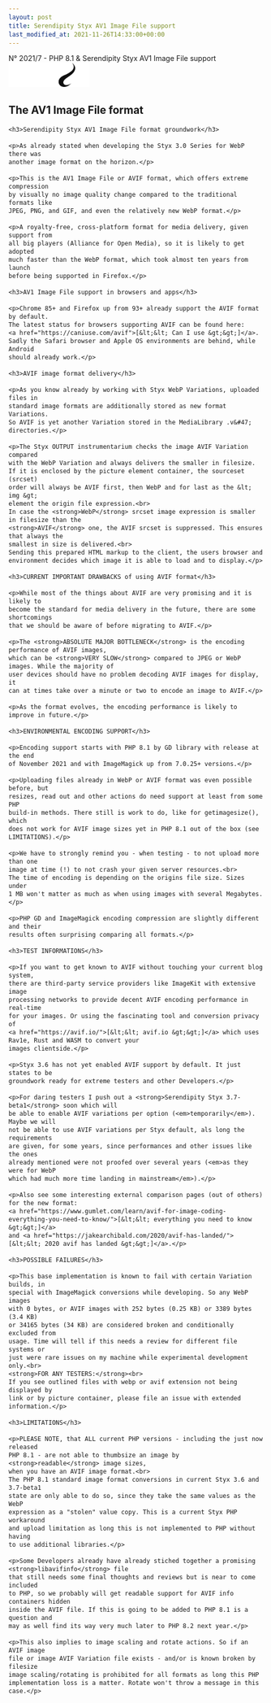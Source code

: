 ```yaml
---
layout: post
title: Serendipity Styx AV1 Image File support
last_modified_at: 2021-11-26T14:33:00+00:00
---
```


N° 2021/7 - PHP 8.1 & Serendipity Styx AV1 Image File support <img class="php8" src="/i/b/logo_php8_1.svg" alt="php8" width="160" height="48">

## The AV1 Image File format

<div markdown="1">
 <div>

    <h3>Serendipity Styx AV1 Image File format groundwork</h3>

    <p>As already stated when developing the Styx 3.0 Series for WebP there was
    another image format on the horizon.</p>

    <p>This is the AV1 Image File or AVIF format, which offers extreme compression
    by visually no image quality change compared to the traditional formats like
    JPEG, PNG, and GIF, and even the relatively new WebP format.</p>

    <p>A royalty-free, cross-platform format for media delivery, given support from
    all big players (Alliance for Open Media), so it is likely to get adopted
    much faster than the WebP format, which took almost ten years from launch
    before being supported in Firefox.</p>

    <h3>AV1 Image File support in browsers and apps</h3>

    <p>Chrome 85+ and Firefox up from 93+ already support the AVIF format by default.
    The latest status for browsers supporting AVIF can be found here:
    <a href="https://caniuse.com/avif">[&lt;&lt; Can I use &gt;&gt;]</a>.
    Sadly the Safari browser and Apple OS environments are behind, while Android
    should already work.</p>

    <h3>AVIF image format delivery</h3>

    <p>As you know already by working with Styx WebP Variations, uploaded files in
    standard image formats are additionally stored as new format Variations.
    So AVIF is yet another Variation stored in the MediaLibrary .v&#47; directories.</p>

    <p>The Styx OUTPUT instrumentarium checks the image AVIF Variation compared
    with the WebP Variation and always delivers the smaller in filesize.
    If it is enclosed by the picture element container, the sourceset (srcset)
    order will always be AVIF first, then WebP and for last as the &lt; img &gt;
    element the origin file expression.<br>
    In case the <strong>WebP</strong> srcset image expression is smaller in filesize than the
    <strong>AVIF</strong> one, the AVIF srcset is suppressed. This ensures that always the
    smallest in size is delivered.<br>
    Sending this prepared HTML markup to the client, the users browser and
    environment decides which image it is able to load and to display.</p>

    <h3>CURRENT IMPORTANT DRAWBACKS of using AVIF format</h3>

    <p>While most of the things about AVIF are very promising and it is likely to
    become the standard for media delivery in the future, there are some shortcomings
    that we should be aware of before migrating to AVIF.</p>

    <p>The <strong>ABSOLUTE MAJOR BOTTLENECK</strong> is the encoding performance of AVIF images,
    which can be <strong>VERY SLOW</strong> compared to JPEG or WebP images. While the majority of
    user devices should have no problem decoding AVIF images for display, it
    can at times take over a minute or two to encode an image to AVIF.</p>

    <p>As the format evolves, the encoding performance is likely to improve in future.</p>

    <h3>ENVIRONMENTAL ENCODING SUPPORT</h3>

    <p>Encoding support starts with PHP 8.1 by GD library with release at the end
    of November 2021 and with ImageMagick up from 7.0.25+ versions.</p>

    <p>Uploading files already in WebP or AVIF format was even possible before, but
    resizes, read out and other actions do need support at least from some PHP
    build-in methods. There still is work to do, like for getimagesize(), which
    does not work for AVIF image sizes yet in PHP 8.1 out of the box (see LIMITATIONS).</p>

    <p>We have to strongly remind you - when testing - to not upload more than one
    image at time (!) to not crash your given server resources.<br>
    The time of encoding is depending on the origins file size. Sizes under
    1 MB won't matter as much as when using images with several Megabytes.</p>

    <p>PHP GD and ImageMagick encoding compression are slightly different and their
    results often surprising comparing all formats.</p>

    <h3>TEST INFORMATIONS</h3>

    <p>If you want to get known to AVIF without touching your current blog system,
    there are third-party service providers like ImageKit with extensive image
    processing networks to provide decent AVIF encoding performance in real-time
    for your images. Or using the fascinating tool and conversion privacy of
    <a href="https://avif.io/">[&lt;&lt; avif.io &gt;&gt;]</a> which uses Rav1e, Rust and WASM to convert your
    images clientside.</p>

    <p>Styx 3.6 has not yet enabled AVIF support by default. It just states to be
    groundwork ready for extreme testers and other Developers.</p>

    <p>For daring testers I push out a <strong>Serendipity Styx 3.7-beta1</strong> soon which will
    be able to enable AVIF variations per option (<em>temporarily</em>). Maybe we will
    not be able to use AVIF variations per Styx default, als long the requirements
    are given, for some years, since performances and other issues like the ones
    already mentioned were not proofed over several years (<em>as they were for WebP
    which had much more time landing in mainstream</em>).</p>

    <p>Also see some interesting external comparison pages (out of others) for the new format:
    <a href="https://www.gumlet.com/learn/avif-for-image-coding-everything-you-need-to-know/">[&lt;&lt; everything you need to know &gt;&gt;]</a>
    and <a href="https://jakearchibald.com/2020/avif-has-landed/">[&lt;&lt; 2020 avif has landed &gt;&gt;]</a>.</p>

    <h3>POSSIBLE FAILURES</h3>

    <p>This base implementation is known to fail with certain Variation builds, in
    special with ImageMagick conversions while developing. So any WebP images
    with 0 bytes, or AVIF images with 252 bytes (0.25 KB) or 3389 bytes (3.4 KB)
    or 34165 bytes (34 KB) are considered broken and conditionally excluded from
    usage. Time will tell if this needs a review for different file systems or
    just were rare issues on my machine while experimental development only.<br>
    <strong>FOR ANY TESTERS:</strong><br>
    If you see outlined files with webp or avif extension not being displayed by
    link or by picture container, please file an issue with extended information.</p>

    <h3>LIMITATIONS</h3>

    <p>PLEASE NOTE, that ALL current PHP versions - including the just now released
    PHP 8.1 - are not able to thumbsize an image by <strong>readable</strong> image sizes,
    when you have an AVIF image format.<br>
    The PHP 8.1 standard image format conversions in current Styx 3.6 and 3.7-beta1
    state are only able to do so, since they take the same values as the WebP
    expression as a "stolen" value copy. This is a current Styx PHP workaround
    and upload limitation as long this is not implemented to PHP without having
    to use additional libraries.</p>

    <p>Some Developers already have already stiched together a promising <strong>libavifinfo</strong> file
    that still needs some final thoughts and reviews but is near to come included
    to PHP, so we probably will get readable support for AVIF info containers hidden
    inside the AVIF file. If this is going to be added to PHP 8.1 is a question and
    may as well find its way very much later to PHP 8.2 next year.</p>

    <p>This also implies to image scaling and rotate actions. So if an AVIF image
    file or image AVIF Variation file exists - and/or is known broken by filesize
    image scaling/rotating is prohibited for all formats as long this PHP
    implementation loss is a matter. Rotate won't throw a message in this case.</p>

 </div>
</div>
